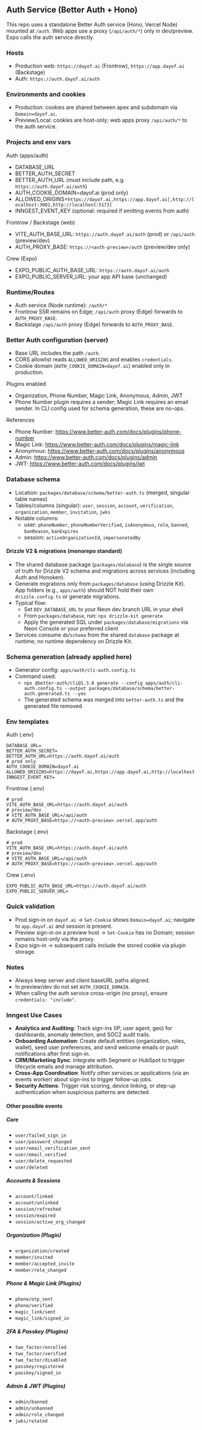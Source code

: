 ## Auth Service (Better Auth + Hono)

This repo uses a standalone Better Auth service (Hono, Vercel Node) mounted at `/auth`. Web apps use a proxy (`/api/auth/*`) only in dev/preview. Expo calls the auth service directly.

### Hosts

- Production web: `https://dayof.ai` (Frontrow), `https://app.dayof.ai` (Backstage)
- Auth: `https://auth.dayof.ai/auth`

### Environments and cookies

- Production: cookies are shared between apex and subdomain via `Domain=dayof.ai`.
- Preview/Local: cookies are host-only; web apps proxy `/api/auth/*` to the auth service.

### Projects and env vars

Auth (apps/auth)

- DATABASE_URL
- BETTER_AUTH_SECRET
- BETTER_AUTH_URL (must include path, e.g. `https://auth.dayof.ai/auth`)
- AUTH_COOKIE_DOMAIN=dayof.ai (prod only)
- ALLOWED_ORIGINS=`https://dayof.ai,https://app.dayof.ai[,http://localhost:3001,http://localhost:5173]`
- INNGEST_EVENT_KEY (optional: required if emitting events from auth)

Frontrow / Backstage (web)

- VITE_AUTH_BASE_URL: `https://auth.dayof.ai/auth` (prod) or `/api/auth` (preview/dev)
- AUTH_PROXY_BASE: `https://<auth-preview>/auth` (preview/dev only)

Crew (Expo)

- EXPO_PUBLIC_AUTH_BASE_URL: `https://auth.dayof.ai/auth`
- EXPO_PUBLIC_SERVER_URL: your app API base (unchanged)

### Runtime/Routes

- Auth service (Node runtime): `/auth/*`
- Frontrow SSR remains on Edge; `/api/auth` proxy (Edge) forwards to `AUTH_PROXY_BASE`.
- Backstage `/api/auth` proxy (Edge) forwards to `AUTH_PROXY_BASE`.

### Better Auth configuration (server)

- Base URL includes the path `/auth`.
- CORS allowlist reads `ALLOWED_ORIGINS` and enables `credentials`.
- Cookie domain (`AUTH_COOKIE_DOMAIN=dayof.ai`) enabled only in production.

Plugins enabled

- Organization, Phone Number, Magic Link, Anonymous, Admin, JWT
- Phone Number plugin requires a sender; Magic Link requires an email sender. In CLI config used for schema generation, these are no-ops.

References

- Phone Number: https://www.better-auth.com/docs/plugins/phone-number
- Magic Link: https://www.better-auth.com/docs/plugins/magic-link
- Anonymous: https://www.better-auth.com/docs/plugins/anonymous
- Admin: https://www.better-auth.com/docs/plugins/admin
- JWT: https://www.better-auth.com/docs/plugins/jwt

### Database schema

- Location: `packages/database/schema/better-auth.ts` (merged, singular table names)
- Tables/columns (singular): `user`, `session`, `account`, `verification`, `organization`, `member`, `invitation`, `jwks`
- Notable columns:
  - user: `phoneNumber`, `phoneNumberVerified`, `isAnonymous`, `role`, `banned`, `banReason`, `banExpires`
  - session: `activeOrganizationId`, `impersonatedBy`

#### Drizzle V2 & migrations (monorepo standard)

- The shared database package (`packages/database`) is the single source of truth for Drizzle V2 schema and migrations across services (including Auth and Honoken).
- Generate migrations only from `packages/database` (using Drizzle Kit). App folders (e.g., `apps/auth`) should NOT hold their own `drizzle.config.ts` or generate migrations.
- Typical flow:
  - Set `DEV_DATABASE_URL` to your Neon dev branch URL in your shell
  - From `packages/database`, run: `npx drizzle-kit generate`
  - Apply the generated SQL under `packages/database/migrations` via Neon Console or your preferred client
- Services consume `db`/`schema` from the shared `database` package at runtime; no runtime dependency on Drizzle Kit.

### Schema generation (already applied here)

- Generator config: `apps/auth/cli-auth.config.ts`
- Command used:
  - `npx @better-auth/cli@1.3.8 generate --config apps/auth/cli-auth.config.ts --output packages/database/schema/better-auth.generated.ts --yes`
  - The generated schema was merged into `better-auth.ts` and the generated file removed.

### Env templates

Auth (.env)

```
DATABASE_URL=
BETTER_AUTH_SECRET=
BETTER_AUTH_URL=https://auth.dayof.ai/auth
# prod only
AUTH_COOKIE_DOMAIN=dayof.ai
ALLOWED_ORIGINS=https://dayof.ai,https://app.dayof.ai,http://localhost:3001,http://localhost:5173
INNGEST_EVENT_KEY=
```

Frontrow (.env)

```
# prod
VITE_AUTH_BASE_URL=https://auth.dayof.ai/auth
# preview/dev
# VITE_AUTH_BASE_URL=/api/auth
# AUTH_PROXY_BASE=https://<auth-preview>.vercel.app/auth
```

Backstage (.env)

```
# prod
VITE_AUTH_BASE_URL=https://auth.dayof.ai/auth
# preview/dev
# VITE_AUTH_BASE_URL=/api/auth
# AUTH_PROXY_BASE=https://<auth-preview>.vercel.app/auth
```

Crew (.env)

```
EXPO_PUBLIC_AUTH_BASE_URL=https://auth.dayof.ai/auth
EXPO_PUBLIC_SERVER_URL=
```

### Quick validation

- Prod sign-in on `dayof.ai` → `Set-Cookie` shows `Domain=dayof.ai`; navigate to `app.dayof.ai` and session is present.
- Preview sign-in on a preview host → `Set-Cookie` has no Domain; session remains host-only via the proxy.
- Expo sign-in → subsequent calls include the stored cookie via plugin storage.

### Notes

- Always keep server and client baseURL paths aligned.
- In preview/dev do not set `AUTH_COOKIE_DOMAIN`.
- When calling the auth service cross-origin (no proxy), ensure `credentials: "include"`.

### Inngest Use Cases

- **Analytics and Auditing**: Track sign-ins (IP, user agent, geo) for dashboards, anomaly detection, and SOC2 audit trails.
- **Onboarding Automation**: Create default entities (organization, roles, wallet), seed user preferences, and send welcome emails or push notifications after first sign-in.
- **CRM/Marketing Sync**: Integrate with Segment or HubSpot to trigger lifecycle emails and manage attribution.
- **Cross-App Coordination**: Notify other services or applications (via an events worker) about sign-ins to trigger follow-up jobs.
- **Security Actions**: Trigger risk scoring, device linking, or step-up authentication when suspicious patterns are detected.

#### Other possible events

##### Core

- `user/failed_sign_in`
- `user/password_changed`
- `user/email_verification_sent`
- `user/email_verified`
- `user/delete_requested`
- `user/deleted`

##### Accounts & Sessions

- `account/linked`
- `account/unlinked`
- `session/refreshed`
- `session/expired`
- `session/active_org_changed`

##### Organization (Plugin)

- `organization/created`
- `member/invited`
- `member/accepted_invite`
- `member/role_changed`

##### Phone & Magic Link (Plugins)

- `phone/otp_sent`
- `phone/verified`
- `magic_link/sent`
- `magic_link/signed_in`

##### 2FA & Passkey (Plugins)

- `two_factor/enrolled`
- `two_factor/verified`
- `two_factor/disabled`
- `passkey/registered`
- `passkey/signed_in`

##### Admin & JWT (Plugins)

- `admin/banned`
- `admin/unbanned`
- `admin/role_changed`
- `jwks/rotated`
